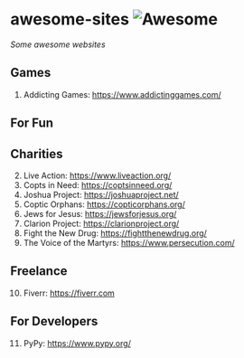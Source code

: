 # awesome-sites ![Awesome](https://cdn.rawgit.com/sindresorhus/awesome/d7305f38d29fed78fa85652e3a63e154dd8e8829/media/badge.svg)
*Some awesome websites*

## Games
1. Addicting Games: https://www.addictinggames.com/

## For Fun

## Charities
2. Live Action: https://www.liveaction.org/
3. Copts in Need: https://coptsinneed.org/
4. Joshua Project: https://joshuaproject.net/
5. Coptic Orphans: https://copticorphans.org/
6. Jews for Jesus: https://jewsforjesus.org/
7. Clarion Project: https://clarionproject.org/
8. Fight the New Drug: https://fightthenewdrug.org/
9. The Voice of the Martyrs: https://www.persecution.com/

## Freelance
10. Fiverr: https://fiverr.com

## For Developers
11. PyPy: https://www.pypy.org/

